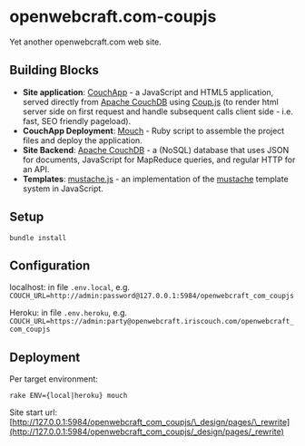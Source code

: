# openwebcraft.com-coupjs

Yet another openwebcraft.com web site.

## Building Blocks

- **Site application**: [CouchApp][couchapp] - a JavaScript and HTML5 application, served directly from [Apache CouchDB][couchdb] using [Coup.js][coupjs] (to render html server side on first request and handle subsequent calls client side - i.e. fast, SEO friendly pageload).
- **CouchApp Deployment**: [Mouch][mouch] - Ruby script to assemble the project files and deploy the application.
- **Site Backend**: [Apache CouchDB][couchdb] - a (NoSQL) database that uses JSON for documents, JavaScript for MapReduce queries, and regular HTTP for an API.
- **Templates**: [mustache.js][mustachejs] - an implementation of the [mustache][mustache] template system in JavaScript.

## Setup

    bundle install

## Configuration

localhost: in file `.env.local`, e.g. `COUCH_URL=http://admin:password@127.0.0.1:5984/openwebcraft_com_coupjs`

Heroku: in file `.env.heroku`, e.g. `COUCH_URL=https://admin:party@openwebcraft.iriscouch.com/openwebcraft_com_coupjs`

## Deployment

Per target environment:

    rake ENV={local|heroku} mouch

Site start url: [http://127.0.0.1:5984/openwebcraft_com_coupjs/\_design/pages/\_rewrite](http://127.0.0.1:5984/openwebcraft_com_coupjs/_design/pages/_rewrite)

[couchdb]: http://couchdb.apache.org "Apache CouchDB"
[couchapp]: http://couchapp.org/ "CouchApp"
[mustache]: http://mustache.github.com/ "mustache"
[mustachejs]: https://github.com/janl/mustache.js/ "mustache.js"
[coupjs]: https://github.com/jo/coup.js "Coup.js"
[mouch]: http://jo.github.com/mouch/ "Mouch"